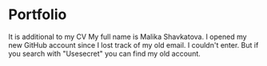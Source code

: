 # Portfolio
It is additional to my CV
 My full name is Malika Shavkatova.
 I opened my new GitHub account since I lost track of my old email. I couldn't enter. But if you search with "Usesecret" you can find my old account.
